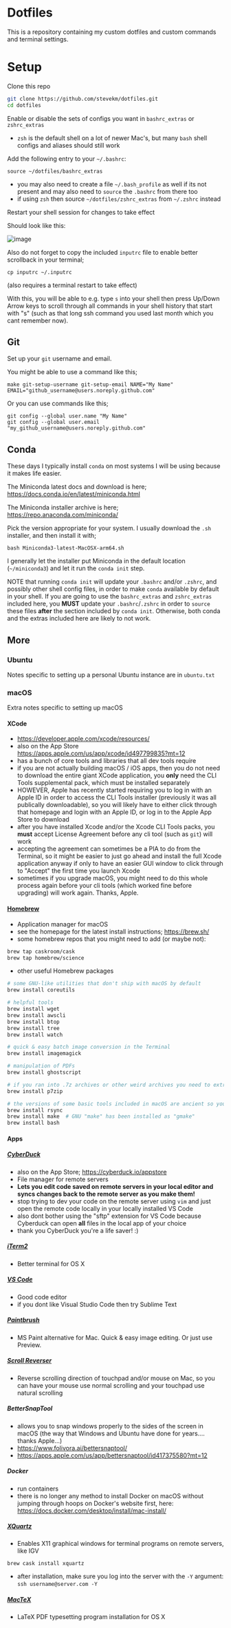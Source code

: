 # Dotfiles

This is a repository containing my custom dotfiles and custom commands and terminal settings.

# Setup

Clone this repo

``` bash
git clone https://github.com/stevekm/dotfiles.git
cd dotfiles
```

Enable or disable the sets of configs you want in `bashrc_extras` or `zshrc_extras`

- `zsh` is the default shell on a lot of newer Mac's, but many `bash` shell configs and aliases should still work

Add the following entry to your `~/.bashrc`:

```
source ~/dotfiles/bashrc_extras
```

- you may also need to create a file `~/.bash_profile` as well if its not present and may also need to `source` the `.bashrc` from there too
- if using `zsh` then source `~/dotfiles/zshrc_extras` from `~/.zshrc` instead

Restart your shell session for changes to take effect

Should look like this:

![image](https://cloud.githubusercontent.com/assets/10505524/21250576/5f4f884a-c314-11e6-90c2-9156e6c89b7d.png)

Also do not forget to copy the included `inputrc` file to enable better scrollback in your terminal;

```
cp inputrc ~/.inputrc
```

(also requires a terminal restart to take effect)

With this, you will be able to e.g. type `s` into your shell then press Up/Down Arrow keys to scroll through all commands in your shell history that start with "s" (such as that long ssh command you used last month which you cant remember now). 

## Git

Set up your `git` username and email.

You might be able to use a command like this;

```
make git-setup-username git-setup-email NAME="My Name" EMAIL="github_username@users.noreply.github.com"
```

Or you can use commands like this;

```
git config --global user.name "My Name"
git config --global user.email "my_github_username@users.noreply.github.com"
```

## Conda

These days I typically install `conda` on most systems I will be using because it makes life easier.

The Miniconda latest docs and download is here; https://docs.conda.io/en/latest/miniconda.html

The Miniconda installer archive is here; https://repo.anaconda.com/miniconda/ 

Pick the version appropriate for your system. I usually download the `.sh` installer, and then install it with;

```
bash Miniconda3-latest-MacOSX-arm64.sh
```

I generally let the installer put Miniconda in the default location (`~/miniconda3`) and let it run the `conda init` step.

NOTE that running `conda init` will update your `.bashrc` and/or `.zshrc`, and possibly other shell config files, in order to make `conda` available by default in your shell. If you are going to use the `bashrc_extras` and `zshrc_extras` included here, you **MUST** update your `.bashrc`/`.zshrc` in order to `source` these files **after** the section included by `conda init`. Otherwise, both conda and the extras included here are likely to not work.

## More

### Ubuntu 

Notes specific to setting up a personal Ubuntu instance are in `ubuntu.txt`

### macOS

Extra notes specific to setting up macOS

#### XCode
- https://developer.apple.com/xcode/resources/
 - also on the App Store https://apps.apple.com/us/app/xcode/id497799835?mt=12
- has a bunch of core tools and libraries that all dev tools require
- if you are not actually building macOS / iOS apps, then you do not need to download the entire giant XCode application, you **only** need the CLI Tools supplemental pack, which must be installed separately
- HOWEVER, Apple has recently started requiring you to log in with an Apple ID in order to access the CLI Tools installer (previously it was all publically downloadable), so you will likely have to either click through that homepage and login with an Apple ID, or log in to the Apple App Store to download
- after you have installed Xcode and/or the Xcode CLI Tools packs, you **must** accept License Agreement before any cli tool (such as `git`) will work
- accepting the agreement can sometimes be a PIA to do from the Terminal, so it might be easier to just go ahead and install the full Xcode application anyway if only to have an easier GUI window to click through to "Accept" the first time you launch Xcode
- sometimes if you upgrade macOS, you might need to do this whole process again before your cli tools (which worked fine before upgrading) will work again. Thanks, Apple.

#### [Homebrew](http://brew.sh/)
- Application manager for macOS
- see the homepage for the latest install instructions; https://brew.sh/
- some homebrew repos that you might need to add (or maybe not):
```bash
brew tap caskroom/cask
brew tap homebrew/science
```
- other useful Homebrew packages
```bash
# some GNU-like utilities that don't ship with macOS by default
brew install coreutils

# helpful tools
brew install wget 
brew install awscli
brew install btop
brew install tree
brew install watch

# quick & easy batch image conversion in the Terminal
brew install imagemagick

# manipulation of PDFs
brew install ghostscript

# if you ran into .7z archives or other weird archives you need to extract
brew install p7zip

# the versions of some basic tools included in macOS are ancient so you might want newer versions with extra better features
brew install rsync
brew install make  # GNU "make" has been installed as "gmake"
brew install bash 
```

#### Apps

##### [CyberDuck](https://cyberduck.io/)
- also on the App Store; https://cyberduck.io/appstore
- File manager for remote servers
- **Lets you edit code saved on remote servers in your local editor and syncs changes back to the remote server as you make them!**
- stop trying to dev your code on the remote server using `vim` and just open the remote code locally in your locally installed VS Code
 - also dont bother using the "sftp" extension for VS Code because Cyberduck can open **all** files in the local app of your choice
 - thank you CyberDuck you're a life saver! :)

##### [iTerm2](https://www.iterm2.com/downloads.html)
- Better terminal for OS X

##### [VS Code](https://code.visualstudio.com/download)
- Good code editor
- if you dont like Visual Studio Code then try Sublime Text

##### [Paintbrush](https://paintbrush.sourceforge.io/)
- MS Paint alternative for Mac. Quick & easy image editing. Or just use Preview.

##### [Scroll Reverser](https://pilotmoon.com/scrollreverser/)
- Reverse scrolling direction of touchpad and/or mouse on Mac, so you can have your mouse use normal scrolling and your touchpad use natural scrolling

##### BetterSnapTool
- allows you to snap windows properly to the sides of the screen in macOS (the way that Windows and Ubuntu have done for years.... thanks Apple...)
- https://www.folivora.ai/bettersnaptool/
- https://apps.apple.com/us/app/bettersnaptool/id417375580?mt=12

##### Docker
- run containers
- there is no longer any method to install Docker on macOS without jumping through hoops on Docker's website first, here: https://docs.docker.com/desktop/install/mac-install/


##### [XQuartz](https://www.xquartz.org/)
- Enables X11 graphical windows for terminal programs on remote servers, like IGV
```
brew cask install xquartz
```
- after installation, make sure you log into the server with the `-Y` argument: `ssh username@server.com -Y`

##### [MacTeX](http://www.tug.org/mactex/)
- LaTeX PDF typesetting program installation for OS X
